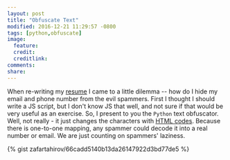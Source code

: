 ```yaml
---
layout: post
title: "Obfuscate Text"
modified: 2016-12-21 11:29:57 -0800
tags: [python,obfuscate]
image:
  feature:
  credit:
  creditlink:
comments:
share:
---
```


When re-writing my [resume](/about) I came to a little dilemma -- how do I hide my email and phone number from the evil spammers. First I thought I should write a JS script, but I don't know JS that well, and not sure if that would be very useful as an exercise. So, I present to you the `Python` text obfuscator. Well, not really - it just changes the characters with [HTML codes](http://www.ascii.cl/htmlcodes.htm). Because there is one-to-one mapping, any spammer could decode it into a real number or email. We are just counting on spammers' laziness.

{% gist zafartahirov/66cadd5140b13da26147922d3bd77de5 %}
